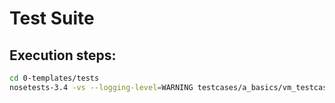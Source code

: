 # Test Suite

## Execution steps: 
```bash
cd 0-templates/tests
nosetests-3.4 -vs --logging-level=WARNING testcases/a_basics/vm_testcases.py --tc-file config.ini
```